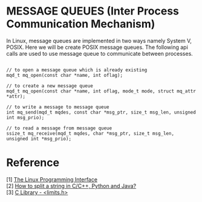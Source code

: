 # MESSAGE QUEUES (Inter Process Communication Mechanism)

In Linux, message queues are implemented in two ways namely System V, POSIX. Here we will be create POSIX message queues. The following api calls are used to use message queue to communicate between processes.

```{C}

// to open a message queue which is already existing
mqd_t mq_open(const char *name, int oflag);

// to create a new message queue
mqd_t mq_open(const char *name, int oflag, mode_t mode, struct mq_attr *attr);

// to write a message to message queue
int mq_send(mqd_t mqdes, const char *msg_ptr, size_t msg_len, unsigned int msg_prio);

// to read a message from message queue
ssize_t mq_receive(mqd_t mqdes, char *msg_ptr, size_t msg_len, unsigned int *msg_prio);

```

# Reference

[1] [The Linux Programming Interface](https://moodle2.units.it/pluginfile.php/115306/mod_resource/content/1/The%20Linux%20Programming%20Interface-Michael%20Kerrisk.pdf) <br>
[2] [How to split a string in C/C++, Python and Java?](https://www.geeksforgeeks.org/how-to-split-a-string-in-cc-python-and-java/) <br>
[3] [C Library - <limits.h>](https://www.tutorialspoint.com/c_standard_library/limits_h.htm) <br>